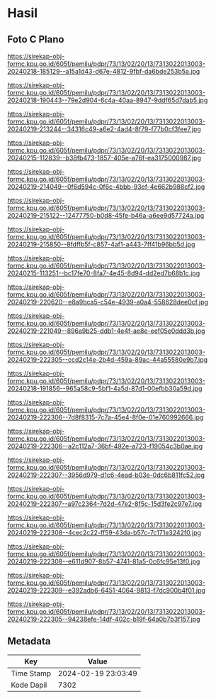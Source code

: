 # Hasil

## Foto C Plano

https://sirekap-obj-formc.kpu.go.id/605f/pemilu/pdpr/73/13/02/20/13/7313022013003-20240218-185129--a15a1d43-d67e-4812-9fbf-da6bde253b5a.jpg

https://sirekap-obj-formc.kpu.go.id/605f/pemilu/pdpr/73/13/02/20/13/7313022013003-20240218-190443--79e2d904-6c4a-40aa-8947-9ddf65d7dab5.jpg

https://sirekap-obj-formc.kpu.go.id/605f/pemilu/pdpr/73/13/02/20/13/7313022013003-20240219-213244--34316c49-a6e2-4ad4-8f79-f77b0cf3fee7.jpg

https://sirekap-obj-formc.kpu.go.id/605f/pemilu/pdpr/73/13/02/20/13/7313022013003-20240215-112839--b38fb473-1857-405e-a76f-ea3175000987.jpg

https://sirekap-obj-formc.kpu.go.id/605f/pemilu/pdpr/73/13/02/20/13/7313022013003-20240219-214049--0f6d594c-0f6c-4bbb-93ef-4e662b988cf2.jpg

https://sirekap-obj-formc.kpu.go.id/605f/pemilu/pdpr/73/13/02/20/13/7313022013003-20240219-215122--12477750-b0d8-45fe-b46a-a6ee9d57724a.jpg

https://sirekap-obj-formc.kpu.go.id/605f/pemilu/pdpr/73/13/02/20/13/7313022013003-20240219-215850--8fdffb5f-c857-4af1-a443-7ff41b96bb5d.jpg

https://sirekap-obj-formc.kpu.go.id/605f/pemilu/pdpr/73/13/02/20/13/7313022013003-20240215-113251--bc17fe70-8fa7-4e45-8d94-dd2ed7b68b1c.jpg

https://sirekap-obj-formc.kpu.go.id/605f/pemilu/pdpr/73/13/02/20/13/7313022013003-20240219-220620--e8a9bca5-c54e-4939-a0a4-558628dee0cf.jpg

https://sirekap-obj-formc.kpu.go.id/605f/pemilu/pdpr/73/13/02/20/13/7313022013003-20240219-221049--896a9b25-ddb1-4e4f-ae8e-eef05e0ddd3b.jpg

https://sirekap-obj-formc.kpu.go.id/605f/pemilu/pdpr/73/13/02/20/13/7313022013003-20240219-222305--ccd2c14e-2b4d-459a-89ac-44a55580e9b7.jpg

https://sirekap-obj-formc.kpu.go.id/605f/pemilu/pdpr/73/13/02/20/13/7313022013003-20240218-191856--965a58c9-5bf1-4a5d-87d1-00efbb30a59d.jpg

https://sirekap-obj-formc.kpu.go.id/605f/pemilu/pdpr/73/13/02/20/13/7313022013003-20240219-222306--7d8f8315-7c7a-45e4-8f0e-01e760992666.jpg

https://sirekap-obj-formc.kpu.go.id/605f/pemilu/pdpr/73/13/02/20/13/7313022013003-20240219-222306--a2c112a7-36bf-492e-a723-f19054c3b0ae.jpg

https://sirekap-obj-formc.kpu.go.id/605f/pemilu/pdpr/73/13/02/20/13/7313022013003-20240219-222307--3956d979-d1c6-4ead-b03e-0dc6b811fc52.jpg

https://sirekap-obj-formc.kpu.go.id/605f/pemilu/pdpr/73/13/02/20/13/7313022013003-20240219-222307--a97c2364-7d2d-47e2-8f5c-15d3fe2c97e7.jpg

https://sirekap-obj-formc.kpu.go.id/605f/pemilu/pdpr/73/13/02/20/13/7313022013003-20240219-222308--4cec2c22-ff59-43da-b57c-7c171e3242f0.jpg

https://sirekap-obj-formc.kpu.go.id/605f/pemilu/pdpr/73/13/02/20/13/7313022013003-20240219-222308--e611d907-8b57-4741-81a5-0c6fc95e13f0.jpg

https://sirekap-obj-formc.kpu.go.id/605f/pemilu/pdpr/73/13/02/20/13/7313022013003-20240219-222309--e392adb6-6451-4064-9813-f7dc900b4f01.jpg

https://sirekap-obj-formc.kpu.go.id/605f/pemilu/pdpr/73/13/02/20/13/7313022013003-20240219-222305--94238efe-14df-402c-b19f-64a0b7b3f157.jpg


## Metadata

| Key        | Value               |
| ---------- | ------------------- |
| Time Stamp | 2024-02-19 23:03:49 |
| Kode Dapil | 7302                |



